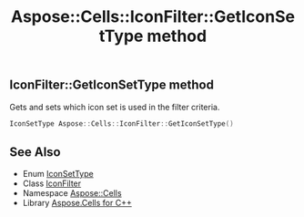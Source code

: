 ﻿---
title: Aspose::Cells::IconFilter::GetIconSetType method
linktitle: GetIconSetType
second_title: Aspose.Cells for C++ API Reference
description: 'Aspose::Cells::IconFilter::GetIconSetType method. Gets and sets which icon set is used in the filter criteria in C++.'
type: docs
weight: 700
url: /cpp/aspose.cells/iconfilter/geticonsettype/
---
## IconFilter::GetIconSetType method


Gets and sets which icon set is used in the filter criteria.

```cpp
IconSetType Aspose::Cells::IconFilter::GetIconSetType()
```

## See Also

* Enum [IconSetType](../../iconsettype/)
* Class [IconFilter](../)
* Namespace [Aspose::Cells](../../)
* Library [Aspose.Cells for C++](../../../)
